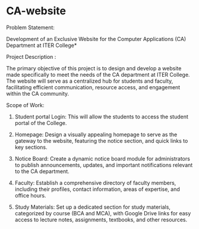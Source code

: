 # CA-website

Problem Statement:

 Development of an Exclusive Website for the Computer Applications (CA) Department at ITER College*

Project Description :

The primary objective of this project is to design and develop a website made specifically to meet the needs of the CA department at ITER College. The website will serve as a centralized hub for students and faculty, facilitating efficient communication, resource access, and engagement within the CA community.

Scope of Work:

1. Student portal Login: This will allow the students to access the student portal of the College.
   
2. Homepage: Design a visually appealing homepage to serve as the gateway to the website, featuring the notice section, and quick links to key sections.
      
3. Notice Board: Create a dynamic notice board module for administrators to publish announcements, updates, and important notifications relevant to the CA department.
   
4. Faculty: Establish a comprehensive directory of faculty members, including their profiles, contact information, areas of expertise, and office hours.
   
5. Study Materials: Set up a dedicated section for study materials, categorized by course (BCA and MCA), with Google Drive links for easy access to lecture notes, assignments, textbooks, and other resources.